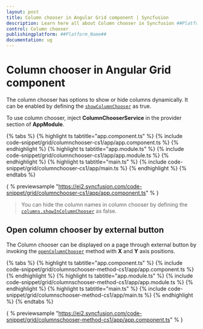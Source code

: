 ```yaml
---
layout: post
title: Column chooser in Angular Grid component | Syncfusion
description: Learn here all about Column chooser in Syncfusion ##Platform_Name## Grid component of Syncfusion Essential JS 2 and more.
control: Column chooser 
publishingplatform: ##Platform_Name##
documentation: ug
---
```


# Column chooser in Angular Grid component

The column chooser has options to show or hide columns dynamically. It can be enabled by defining the
[`showColumnChooser`](../../api/grid/#showcolumnchooser) as true.

To use column chooser, inject **ColumnChooserService** in the provider section of **AppModule**.

{% tabs %}
{% highlight ts tabtitle="app.component.ts" %}
{% include code-snippet/grid/columnchooser-cs1/app/app.component.ts %}
{% endhighlight %}
{% highlight ts tabtitle="app.module.ts" %}
{% include code-snippet/grid/columnchooser-cs1/app/app.module.ts %}
{% endhighlight %}
{% highlight ts tabtitle="main.ts" %}
{% include code-snippet/grid/columnchooser-cs1/app/main.ts %}
{% endhighlight %}
{% endtabs %}
  
{ % previewsample "https://ej2.syncfusion.com/code-snippet/grid/columnchooser-cs1/app/app.component.ts" % }

> You can hide the column names in column chooser by defining the
[`columns.showInColumnChooser`](../../api/grid/column/#showincolumnchooser) as false.

## Open column chooser by external button

The Column chooser can be displayed on a page through external button by invoking
the [`openColumnChooser`](../../api/grid/columnChooser/#opencolumnchooser) method with **X** and **Y** axis positions.

{% tabs %}
{% highlight ts tabtitle="app.component.ts" %}
{% include code-snippet/grid/columnschooser-method-cs1/app/app.component.ts %}
{% endhighlight %}
{% highlight ts tabtitle="app.module.ts" %}
{% include code-snippet/grid/columnschooser-method-cs1/app/app.module.ts %}
{% endhighlight %}
{% highlight ts tabtitle="main.ts" %}
{% include code-snippet/grid/columnschooser-method-cs1/app/main.ts %}
{% endhighlight %}
{% endtabs %}
  
{ % previewsample "https://ej2.syncfusion.com/code-snippet/grid/columnschooser-method-cs1/app/app.component.ts" % }